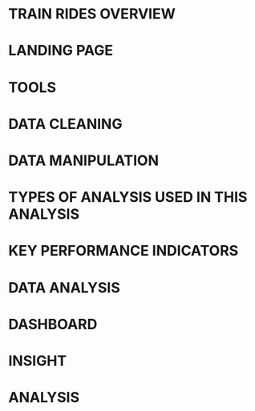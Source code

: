 # TRAIN RIDES OVERVIEW
# LANDING PAGE
# TOOLS
# DATA CLEANING
# DATA MANIPULATION
# TYPES OF ANALYSIS USED IN THIS ANALYSIS
# KEY PERFORMANCE INDICATORS
# DATA ANALYSIS
# DASHBOARD 
# INSIGHT
# ANALYSIS
